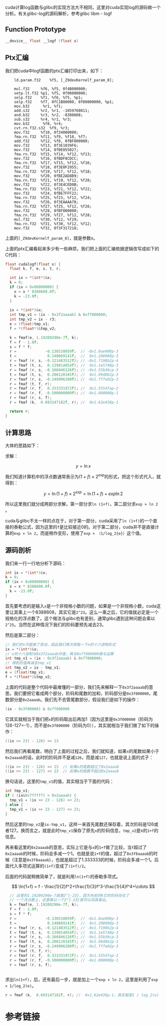 cuda计算log函数与glibc的实现方法大不相同，这里对cuda实现log的源码做一个分析。有关glibc-log的源码解析，参考glibc libm - logf

## Function Prototype

```c
__device__ float __logf (float x)
```

## Ptx汇编

我们把cuda中logf函数的ptx汇编打印出来，如下：

```cuda
	ld.param.f32 	%f5, [_Z9devKernelf_param_0];

	mul.f32 	%f6, %f5, 0f4B000000;
	setp.lt.f32	%p1, %f5, 0f00800000;
	selp.f32	%f1, %f6, %f5, %p1;
	selp.f32	%f7, 0fC1B80000, 0f00000000, %p1;
	mov.b32 	 %r1, %f1;
	add.s32 	%r2, %r1, -1059760811;
	and.b32  	%r3, %r2, -8388608;
	sub.s32 	%r4, %r1, %r3;
	mov.b32 	 %f8, %r4;
	cvt.rn.f32.s32	%f9, %r3;
	mov.f32 	%f10, 0f34000000;
	fma.rn.f32 	%f11, %f9, %f10, %f7;
	add.f32 	%f12, %f8, 0fBF800000;
	mov.f32 	%f13, 0f3E1039F6;
	mov.f32 	%f14, 0fBE055027;
	fma.rn.f32 	%f15, %f14, %f12, %f13;
	mov.f32 	%f16, 0fBDF8CDCC;
	fma.rn.f32 	%f17, %f15, %f12, %f16;
	mov.f32 	%f18, 0f3E0F2955;
	fma.rn.f32 	%f19, %f17, %f12, %f18;
	mov.f32 	%f20, 0fBE2AD8B9;
	fma.rn.f32 	%f21, %f19, %f12, %f20;
	mov.f32 	%f22, 0f3E4CED0B;
	fma.rn.f32 	%f23, %f21, %f12, %f22;
	mov.f32 	%f24, 0fBE7FFF22;
	fma.rn.f32 	%f25, %f23, %f12, %f24;
	mov.f32 	%f26, 0f3EAAAA78;
	fma.rn.f32 	%f27, %f25, %f12, %f26;
	mov.f32 	%f28, 0fBF000000;
	fma.rn.f32 	%f29, %f27, %f12, %f28;
	mul.f32 	%f30, %f12, %f29;
	fma.rn.f32 	%f31, %f30, %f12, %f12;
	mov.f32 	%f32, 0f3F317218;
```

上面的`[_Z9devKernelf_param_0]`​，就是参数x。

上面的ptx汇编看起来多少有一些麻烦，我们把上面的汇编依据逻辑改写成如下的C代码：

```c
float cudalogf(float x) {
  float k, f, e, s, t, r;

  int ix = *(int*)&x;
  k = 0;
  if (ix < 0x00800000) {
    x = x * 8388608.0f;
    k = -23.0f;
  }
  
  ix = *(int*)&x;
  int tmp_v1 = (ix - 0x3f2aaaab) & 0xff800000;
  int tmp_v2 = ix - r3;
  e = (float)tmp_v1;
  f = *(float*)&tmp_v2;

  k = fmaf(e, 1.19209290e-7f, k);
  f = f - 1.0f;
  s = f * f;
  r =             -0.130310059f;  // -0x1.0ae000p-3
  t =              0.140869141f;  //  0x1.208000p-3
  r = fmaf (r, s, -0.121483512f); // -0x1.f198b2p-4
  t = fmaf (t, s,  0.139814854f); //  0x1.1e5740p-3
  r = fmaf (r, s, -0.166846126f); // -0x1.55b36cp-3
  t = fmaf (t, s,  0.200120345f); //  0x1.99d8b2p-3
  r = fmaf (r, s, -0.249996200f); // -0x1.fffe02p-3
  r = fmaf (t, f, r);
  r = fmaf (r, f,  0.333331972f); //  0x1.5554fap-2
  r = fmaf (r, f, -0.500000000f); // -0x1.000000p-1  
  r = fmaf (r, s, f);
  r = fmaf (k,  0.693147182f, r); //  0x1.62e430p-1

  return r;
}
```

## 计算思路

大体的思路如下：

求解：

$$
y = \ln{x}
$$

我们知道计算机中的浮点数通常表示为$(1+f)\times 2^{exp}$的形式，把这个形式代入，就得到：

$$
y = \ln{(1+f)\times 2^{exp}} = \ln{(1+f)} + exp \ln 2
$$

所以这里我们就分成两部分求解，第一部分求`ln (1+f)`​，第二部分求`exp × ln 2`​。

cuda与glibc不太一样的点在于，对于第一部分，cuda采用了`ln (1+f)`​的一个直接的泰勒公式，因为这里的`f`​是比较接近0的。对于第二部分，cuda并不是直接计算的`exp × ln 2`​，而是稍作变形，使用了`exp × （1/log_2{e}）`​这个值。

## 源码剖析

我们来一行一行地分析下源码：

```c
int ix = *(int*)&x;
k = 0;
if (ix < 0x00800000) {
  x = x * 8388608.0f;
  k = -23.0f;
}
```

首先要考虑的是输入`x`​是一个非规格小数的问题，如果是一个非规格小数，cuda这里让其乘上一个8388608，其实它是`2^23`​。这么一乘之后，它的值就必定是一个规格化的浮点数了。这个做法与glibc也有差别，通常glibc遇到这种问题会乘以`2^25`​。当然在这种情况下我们的阶码要预先减去23。

然后是第二部分：

```c
// 我们的x可能做了变动，因此我们再次获取一下x的十六进制形式
ix = *(int*)&x;
// x的十六进制与0x3f2aaaab作差，再与0xff800000做与运算
int tmp_v1 = (ix - 0x3f2aaaab) & 0xff800000;
// 得到的值再减去tmp_v2
int tmp_v2 = ix - tmp_v1;
e = (float)tmp_v1;
f = *(float*)&tmp_v2;
```

上面的代码是整个代码中最难懂的一部分，我们先来解释一下`0x3f2aaaab`​的意思。我们要把它看成两个部分，阶码和尾数的加和，阶码部分是`0x3f000000`​，尾数部分是`0x2aaaab`​。我们先不去管尾数部分，假设我们是如下的操作：

```c
(ix - 0x3f00000) & 0xff800000
```

它其实就相当于我们把`x`​的阶码取出后再加1（因为这里是`0x3f000000`​（阶码为126-127=-1），而不是`0x3f800000`​（阶码为0）），其实就相当于我们做了如下的操作：

```c
((ix >> 23) - 126) << 23
```

然后我们再看尾数，明白了上面的过程之后，我们就知道，如果`x`​的尾数如果小于`0x2aaaab`​的话，此时的阶码并不是减`126`​，而是减`127`​，也就是说上面的式子：

```c
((ix >> 23) - 126) << 23  // 如果x的尾数超过了0x2aaaab
((ix >> 23) - 127) << 23  // 如果x的尾数不超过0x2aaaab
```

换句话说，这里的`tmp_v1`​的值，其实相当于下面的代码：

```c
int tmp_v1;
if ( (ix&0x7fffff) > 0x2aaaab) {
  tmp_v1 = (ix >> 23 - 126) << 23;
} else {
  tmp_v1 = (ix >> 23 - 127) << 23;
}
```

然后这里的`tmp_v2`​是`ix-tmp_v1`​，这样一来首先尾数还保存着，其次阶码是126或者127。换而言之，就是此时`tmp_v1`​保存了原先`x`​的阶码信息，`tmp_v2`​是x的`1+f`​的信息。

再来看这里的`0x2aaaab`​的意思，实际上它是与`x`​的`1+f`​做了比较，当`f`​超过了`0x2aaaab`​的时候，阶码会多减一个1。也就是说`1+f`​的值，超过了`0x3f8aaaab`​的时候（注意是`0x3f8aaaab`​），也就是超过了1.333333的时候，阶码会多减一个1。后面代入多项式运算的`(1+f)`​变成了`(1+f)/2`​。

后面的代码就稍微简单了，就是利用`ln(1+f)`​的泰勒多项式。

$$
\ln(1+f) = f - \frac{1}{2}f^2+\frac{1}{3}f^3-\frac{1}{4}f^4+\cdots
$$

```c
  // 这里的1.19209290e-7就是2^{-23}，因为先前的k它的阶码存在了
  // 一个浮点数上，这里乘以一个2^{-23}就可以将其拿出。
  k = fmaf(e, 1.19209290e-7f, k);
  f = f - 1.0f;
  s = f * f;
  r =             -0.130310059f;  // -0x1.0ae000p-3
  t =              0.140869141f;  //  0x1.208000p-3
  r = fmaf (r, s, -0.121483512f); // -0x1.f198b2p-4
  t = fmaf (t, s,  0.139814854f); //  0x1.1e5740p-3
  r = fmaf (r, s, -0.166846126f); // -0x1.55b36cp-3
  t = fmaf (t, s,  0.200120345f); //  0x1.99d8b2p-3
  r = fmaf (r, s, -0.249996200f); // -0x1.fffe02p-3
  r = fmaf (t, f, r);
  r = fmaf (r, f,  0.333331972f); //  0x1.5554fap-2
  r = fmaf (r, f, -0.500000000f); // -0x1.000000p-1  
  r = fmaf (r, s, f);
  
```

求出`ln(1+f)`​，后，还有最后一步，就是加上一个`exp × ln 2`​，这里是利用了`exp × 1/log_2(e)`​。

```c
r = fmaf (k,  0.693147182f, r); //  0x1.62e430p-1，其实就是1 / log_2(e)
```

# 参考链接

[1]: 有关cuda内部计算的一些系数问题，可能需要参考：[https://arxiv.org/abs/1508.03211](https://arxiv.org/abs/1508.03211)
